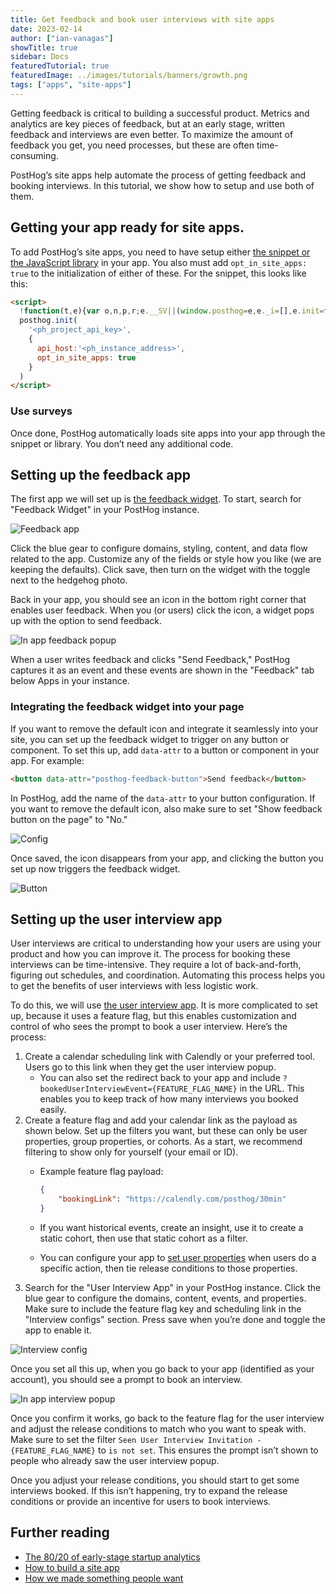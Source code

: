 ```yaml
---
title: Get feedback and book user interviews with site apps
date: 2023-02-14
author: ["ian-vanagas"]
showTitle: true
sidebar: Docs
featuredTutorial: true
featuredImage: ../images/tutorials/banners/growth.png
tags: ["apps", "site-apps"]
---
```


Getting feedback is critical to building a successful product. Metrics and analytics are key pieces of feedback, but at an early stage, written feedback and interviews are even better. To maximize the amount of feedback you get, you need processes, but these are often time-consuming.

PostHog’s site apps help automate the process of getting feedback and booking interviews. In this tutorial, we show how to setup and use both of them.

## Getting your app ready for site apps.

To add PostHog’s site apps, you need to have setup either [the snippet or the JavaScript library](/docs/integrate) in your app. You also must add `opt_in_site_apps: true` to the initialization of either of these. For the snippet, this looks like this:

```html
<script>
  !function(t,e){var o,n,p,r;e.__SV||(window.posthog=e,e._i=[],e.init=function(i,s,a){function g(t,e){var o=e.split(".");2==o.length&&(t=t[o[0]],e=o[1]),t[e]=function(){t.push([e].concat(Array.prototype.slice.call(arguments,0)))}}(p=t.createElement("script")).type="text/javascript",p.async=!0,p.src=s.api_host+"/static/array.js",(r=t.getElementsByTagName("script")[0]).parentNode.insertBefore(p,r);var u=e;for(void 0!==a?u=e[a]=[]:a="posthog",u.people=u.people||[],u.toString=function(t){var e="posthog";return"posthog"!==a&&(e+="."+a),t||(e+=" (stub)"),e},u.people.toString=function(){return u.toString(1)+".people (stub)"},o="capture identify alias people.set people.set_once set_config register register_once unregister opt_out_capturing has_opted_out_capturing opt_in_capturing reset isFeatureEnabled onFeatureFlags getFeatureFlag getFeatureFlagPayload reloadFeatureFlags group updateEarlyAccessFeatureEnrollment getEarlyAccessFeatures getActiveMatchingSurveys getSurveys".split(" "),n=0;n<o.length;n++)g(u,o[n]);e._i.push([i,s,a])},e.__SV=1)}(document,window.posthog||[]);
  posthog.init(
    '<ph_project_api_key>',
    {
      api_host:'<ph_instance_address>',
      opt_in_site_apps: true
    }
  )
</script>
```

### Use surveys

Once done, PostHog automatically loads site apps into your app through the snippet or library. You don’t need any additional code.

## Setting up the feedback app

The first app we will set up is [the feedback widget](/apps/feedback-widget). To start, search for "Feedback Widget" in your PostHog instance.

![Feedback app](../images/tutorials/feedback-interviews-site-apps/feedback.png)

Click the blue gear to configure domains, styling, content, and data flow related to the app. Customize any of the fields or style how you like (we are keeping the defaults). Click save, then turn on the widget with the toggle next to the hedgehog photo.

Back in your app, you should see an icon in the bottom right corner that enables user feedback. When you (or users) click the icon, a widget pops up with the option to send feedback.

![In app feedback popup](../images/tutorials/feedback-interviews-site-apps/feedback-app.png)

When a user writes feedback and clicks "Send Feedback," PostHog captures it as an event and these events are shown in the "Feedback" tab below Apps in your instance. 

### Integrating the feedback widget into your page

If you want to remove the default icon and integrate it seamlessly into your site, you can set up the feedback widget to trigger on any button or component. To set this up, add `data-attr` to a button or component in your app. For example:

```html
<button data-attr="posthog-feedback-button">Send feedback</button>
```

In PostHog, add the name of the `data-attr` to your button configuration. If you want to remove the default icon, also make sure to set "Show feedback button on the page" to "No."

![Config](../images/tutorials/feedback-interviews-site-apps/feedback-config.png)

Once saved, the icon disappears from your app, and clicking the button you set up now triggers the feedback widget.

![Button](../images/docs/apps/feedback-widget/feedback-box.gif)

## Setting up the user interview app

User interviews are critical to understanding how your users are using your product and how you can improve it. The process for booking these interviews can be time-intensive. They require a lot of back-and-forth, figuring out schedules, and coordination. Automating this process helps you to get the benefits of user interviews with less logistic work.

To do this, we will use [the user interview app](/apps/user-interview). It is more complicated to set up, because it uses a feature flag, but this enables customization and control of who sees the prompt to book a user interview. Here’s the process:

1. Create a calendar scheduling link with Calendly or your preferred tool. Users go to this link when they get the user interview popup.
    - You can also set the redirect back to your app and include `?bookedUserInterviewEvent={FEATURE_FLAG_NAME}` in the URL. This enables you to keep track of how many interviews you booked easily.
2. Create a feature flag and add your calendar link as the payload as shown below. Set up the filters you want, but these can only be user properties, group properties, or cohorts. As a start, we recommend filtering to show only for yourself (your email or ID).
    - Example feature flag payload:

      ```json
      {
          "bookingLink": "https://calendly.com/posthog/30min"
      }
      ```

    - If you want historical events, create an insight, use it to create a static cohort, then use that static cohort as a filter.
    - You can configure your app to [set user properties](/docs/integrate/client/js#sending-user-information) when users do a specific action, then tie release conditions to those properties.
3. Search for the "User Interview App" in your PostHog instance. Click the blue gear to configure the domains, content, events, and properties. Make sure to include the feature flag key and scheduling link in the "Interview configs" section. Press save when you’re done and toggle the app to enable it.

![Interview config](../images/tutorials/feedback-interviews-site-apps/interview-config.png)

Once you set all this up, when you go back to your app (identified as your account), you should see a prompt to book an interview.

![In app interview popup](../images/tutorials/feedback-interviews-site-apps/interview-app.png)

Once you confirm it works, go back to the feature flag for the user interview and adjust the release conditions to match who you want to speak with. Make sure to set the filter `Seen User Interview Invitation - {FEATURE_FLAG_NAME}` to `is not set`. This ensures the prompt isn’t shown to people who already saw the user interview popup.

Once you adjust your release conditions, you should start to get some interviews booked. If this isn’t happening, try to expand the release conditions or provide an incentive for users to book interviews.

## Further reading

- [The 80/20 of early-stage startup analytics](/blog/early-stage-analytics)
- [How to build a site app](/tutorials/build-site-app)
- [How we made something people want](/blog/making-something-people-want)